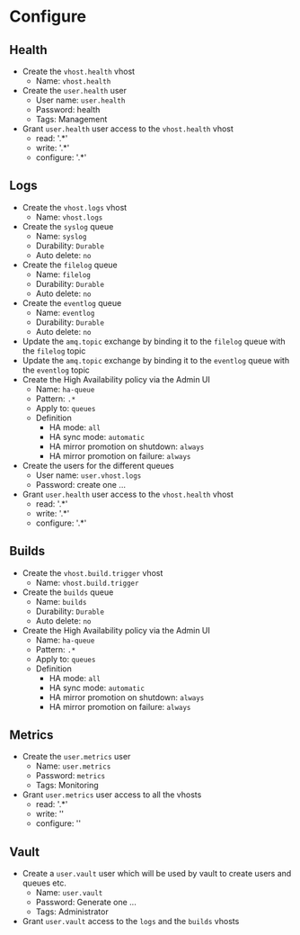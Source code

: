# Configure

## Health

* Create the `vhost.health` vhost
  * Name: `vhost.health`
* Create the `user.health` user
  * User name: `user.health`
  * Password: health
  * Tags: Management
* Grant `user.health` user access to the `vhost.health` vhost
  * read: '.*'
  * write: '.*'
  * configure: '.*'

## Logs

* Create the `vhost.logs` vhost
  * Name: `vhost.logs`
* Create the `syslog` queue
  * Name: `syslog`
  * Durability: `Durable`
  * Auto delete: `no`
* Create the `filelog` queue
  * Name: `filelog`
  * Durability: `Durable`
  * Auto delete: `no`
* Create the `eventlog` queue
  * Name: `eventlog`
  * Durability: `Durable`
  * Auto delete: `no`
* Update the `amq.topic` exchange by binding it to the `filelog` queue with the `filelog` topic
* Update the `amq.topic` exchange by binding it to the `eventlog` queue with the `eventlog` topic
* Create the High Availability policy via the Admin UI
  * Name: `ha-queue`
  * Pattern: `.*`
  * Apply to: `queues`
  * Definition
    * HA mode: `all`
    * HA sync mode: `automatic`
    * HA mirror promotion on shutdown: `always`
    * HA mirror promotion on failure: `always`
* Create the users for the different queues
  * User name: `user.vhost.logs`
  * Password: create one ...
* Grant `user.health` user access to the `vhost.health` vhost
  * read: '.*'
  * write: '.*'
  * configure: '.*'

## Builds

* Create the `vhost.build.trigger` vhost
  * Name: `vhost.build.trigger`
* Create the `builds` queue
  * Name: `builds`
  * Durability: `Durable`
  * Auto delete: `no`
* Create the High Availability policy via the Admin UI
  * Name: `ha-queue`
  * Pattern: `.*`
  * Apply to: `queues`
  * Definition
    * HA mode: `all`
    * HA sync mode: `automatic`
    * HA mirror promotion on shutdown: `always`
    * HA mirror promotion on failure: `always`

## Metrics

* Create the `user.metrics` user
  * Name: `user.metrics`
  * Password: `metrics`
  * Tags: Monitoring
* Grant `user.metrics` user access to all the vhosts
  * read: '.*'
  * write: ''
  * configure: ''

## Vault

* Create a `user.vault` user which will be used by vault to create users and queues etc.
  * Name: `user.vault`
  * Password: Generate one ...
  * Tags: Administrator
* Grant `user.vault` access to the `logs` and the `builds` vhosts
